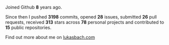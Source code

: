 Joined Github **8** years ago.

Since then I pushed **3198** commits, opened **28** issues, submitted **26** pull requests, received **313** stars across **78** personal projects and contributed to **15** public repositories.

Find out more about me on [lukasbach.com](https://lukasbach.com)
